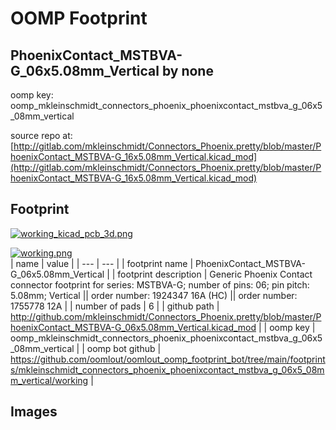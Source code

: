 # OOMP Footprint  
## PhoenixContact_MSTBVA-G_06x5.08mm_Vertical  by none  
  
oomp key: oomp_mkleinschmidt_connectors_phoenix_phoenixcontact_mstbva_g_06x5_08mm_vertical  
  
source repo at: [http://gitlab.com/mkleinschmidt/Connectors_Phoenix.pretty/blob/master/PhoenixContact_MSTBVA-G_16x5.08mm_Vertical.kicad_mod](http://gitlab.com/mkleinschmidt/Connectors_Phoenix.pretty/blob/master/PhoenixContact_MSTBVA-G_16x5.08mm_Vertical.kicad_mod)  
## Footprint  
  
[![working_kicad_pcb_3d.png](working_kicad_pcb_3d_600.png)](working_kicad_pcb_3d.png)  
  
[![working.png](working_600.png)](working.png)  
| name | value | 
| --- | --- | 
| footprint name | PhoenixContact_MSTBVA-G_06x5.08mm_Vertical | 
| footprint description | Generic Phoenix Contact connector footprint for series: MSTBVA-G; number of pins: 06; pin pitch: 5.08mm; Vertical || order number: 1924347 16A (HC) || order number: 1755778 12A | 
| number of pads | 6 | 
| github path | http://github.com/mkleinschmidt/Connectors_Phoenix.pretty/blob/master/PhoenixContact_MSTBVA-G_06x5.08mm_Vertical.kicad_mod | 
| oomp key | oomp_mkleinschmidt_connectors_phoenix_phoenixcontact_mstbva_g_06x5_08mm_vertical | 
| oomp bot github | https://github.com/oomlout/oomlout_oomp_footprint_bot/tree/main/footprints/mkleinschmidt_connectors_phoenix_phoenixcontact_mstbva_g_06x5_08mm_vertical/working | 
## Images  
